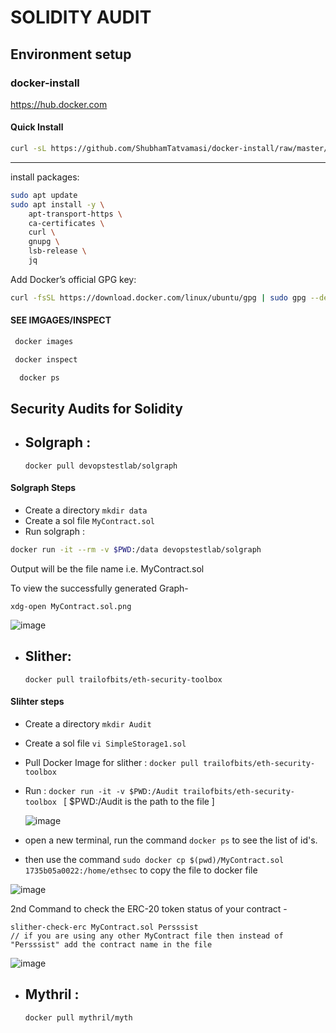 # SOLIDITY AUDIT
## Environment setup
### docker-install

https://hub.docker.com

#### Quick Install
```bash
curl -sL https://github.com/ShubhamTatvamasi/docker-install/raw/master/docker-install.sh | bash
```
---

install packages:
```bash
sudo apt update
sudo apt install -y \
    apt-transport-https \
    ca-certificates \
    curl \
    gnupg \
    lsb-release \
    jq
```

Add Docker’s official GPG key:
```bash
curl -fsSL https://download.docker.com/linux/ubuntu/gpg | sudo gpg --dearmor -o /usr/share/keyrings/docker-archive-keyring.gpg
```
#### SEE IMGAGES/INSPECT
```bash
 docker images
```
```bash
 docker inspect
```
```bash
  docker ps
```

## Security Audits for Solidity
- ## Solgraph :
  `docker pull devopstestlab/solgraph`
  
#### Solgraph Steps
- Create a directory `mkdir data`
- Create a sol file `MyContract.sol`
- Run solgraph :
``` sh
docker run -it --rm -v $PWD:/data devopstestlab/solgraph
```
Output will be the file name i.e. MyContract.sol

To view the successfully generated Graph-
```
xdg-open MyContract.sol.png
```
![image](https://github.com/Mragankk/solidity-audit/assets/145200189/6a813bd6-f2c2-4b95-8642-b848f5a5b1f1)

- ## Slither:
  `docker pull trailofbits/eth-security-toolbox`

#### Slihter steps
-  Create a directory ```mkdir Audit```
- Create a sol file ```vi SimpleStorage1.sol```
- Pull Docker Image for slither : `docker pull trailofbits/eth-security-toolbox`
- Run : `docker run -it -v $PWD:/Audit trailofbits/eth-security-toolbox `     [ $PWD:/Audit is the path to the file ]

  ![image](https://github.com/Mragankk/solidity-audit/assets/145200189/47d37bfc-f981-425b-b55b-1ce4616602c7)

- open a new terminal, run the command `docker ps` to see the list of id's.
- then use the command `sudo docker cp $(pwd)/MyContract.sol 1735b05a0022:/home/ethsec` to copy the file to docker file

![image](https://github.com/Mragankk/solidity-audit/assets/145200189/1ab8f27b-658d-4dbf-9525-54209b0462a0)

  2nd Command to check the ERC-20 token status of your contract - 
```
slither-check-erc MyContract.sol Persssist
// if you are using any other MyContract file then instead of "Persssist" add the contract name in the file
```

![image](https://github.com/Mragankk/solidity-audit/assets/145200189/bd04f0fe-43d6-4033-86b2-95bf8f30255f)

- ## Mythril  :
  `docker pull mythril/myth`
